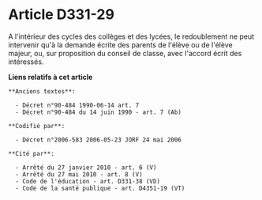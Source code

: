 # Article D331-29

A l'intérieur des cycles des collèges et des lycées, le redoublement ne peut intervenir qu'à la demande écrite des parents de
l'élève ou de l'élève majeur, ou, sur proposition du conseil de classe, avec l'accord écrit des intéressés.

**Liens relatifs à cet article**

	**Anciens textes**:

	  - Décret n°90-484 1990-06-14 art. 7
	  - Décret n°90-484 du 14 juin 1990 - art. 7 (Ab)

	**Codifié par**:

	  - Décret n°2006-583 2006-05-23 JORF 24 mai 2006

	**Cité par**:

	  - Arrêté du 27 janvier 2010 - art. 6 (V)
	  - Arrêté du 27 mai 2010 - art. 8 (V)
	  - Code de l'éducation - art. D331-38 (VD)
	  - Code de la santé publique - art. D4351-19 (VT)
